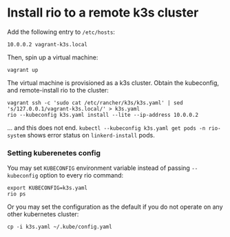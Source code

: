 # Install rio to a remote k3s cluster

Add the following entry to `/etc/hosts`:

```
10.0.0.2 vagrant-k3s.local
```

Then, spin up a virtual machine:

```
vagrant up
```

The virtual machine is provisioned as a k3s cluster. Obtain the kubeconfig, and
remote-install rio to the cluster:

```
vagrant ssh -c 'sudo cat /etc/rancher/k3s/k3s.yaml' | sed 's/127.0.0.1/vagrant-k3s.local/' > k3s.yaml
rio --kubeconfig k3s.yaml install --lite --ip-address 10.0.0.2
```

... and this does not end. `kubectl --kubeconfig k3s.yaml get pods -n rio-system`
shows error status on `linkerd-install` pods.

### Setting kuberenetes config

You may set `KUBECONFIG` environment variable instead of passing `--kubeconfig`
option to every rio command:

```
export KUBECONFIG=k3s.yaml
rio ps
```

Or you may set the configuration as the default if you do not operate on any
other kubernetes cluster:

```
cp -i k3s.yaml ~/.kube/config.yaml
```
